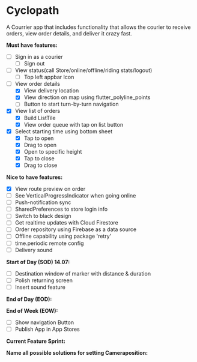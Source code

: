 # Cyclopath

A Courrier app that includes functionality that allows the courier to receive orders, view order details, and deliver it crazy fast.

**Must have features:**

- [ ] Sign in as a courier
  - [ ] Sign out

- [ ] View status(call Store/online/offline/riding stats/logout)
  - [ ] Top left appbar Icon

- [ ] View order details
  - [x] View delivery location
  - [x] View direction on map using flutter_polyline_points
  - [ ] Button to start turn-by-turn navigation
  
- [x] View list of orders
  - [x] Build ListTile
  - [x] View order queue with tap on list button

- [x] Select starting time using bottom sheet
  - [x] Tap to open
  - [x] Drag to open
  - [x] Open to specific height
  - [x] Tap to close
  - [x] Drag to close

**Nice to have features:**

- [x] View route preview on order
- [ ] See VerticalProgressIndicator when going online
- [ ] Push-notification sync
- [ ] SharedPreferences to store login info
- [ ] Switch to black design
- [ ] Get realtime updates with Cloud Firestore
- [ ] Order repository using Firebase as a data source
- [ ] Offline capability using package 'retry'
- [ ] time.periodic remote config
- [ ] Delivery sound

**Start of Day (SOD) 14.07:**

- [ ] Destination window of marker with distance & duration
- [ ] Polish returning screen
- [ ] Insert sound feature

**End of Day (EOD):**
  
**End of Week (EOW):**

- [ ] Show navigation Button
- [ ] Publish App in App Stores

**Current Feature Sprint:**

**Name all possible solutions for setting Cameraposition:**
  